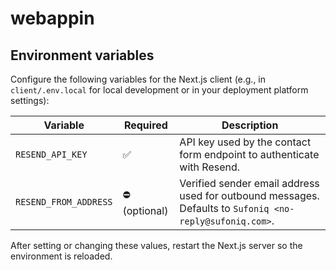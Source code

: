 # webappin

## Environment variables

Configure the following variables for the Next.js client (e.g., in `client/.env.local` for local development or in your deployment platform settings):

| Variable | Required | Description |
| --- | --- | --- |
| `RESEND_API_KEY` | ✅ | API key used by the contact form endpoint to authenticate with Resend. |
| `RESEND_FROM_ADDRESS` | ⛔️ (optional) | Verified sender email address used for outbound messages. Defaults to `Sufoniq <no-reply@sufoniq.com>`. |

After setting or changing these values, restart the Next.js server so the environment is reloaded.
 
